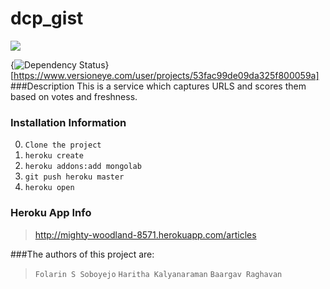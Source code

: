 # dcp_gist
<img src = "https://travis-ci.org/foobaar/dcp_gist_heroku.svg"> 

{<img src="https://www.versioneye.com/user/projects/53fac99de09da325f800059a/badge.svg?style=flat" alt="Dependency Status" />}[https://www.versioneye.com/user/projects/53fac99de09da325f800059a]
###Description 
This is a service which captures URLS and scores them based on votes and freshness.

### Installation Information
0. `Clone the project`
1. `heroku create`
2. `heroku addons:add mongolab`
3. `git push heroku master`
4. `heroku open`

### Heroku App Info
> http://mighty-woodland-8571.herokuapp.com/articles


###The authors of this project are:
> `Folarin S Soboyejo`
 `Haritha Kalyanaraman`
 `Baargav Raghavan`
